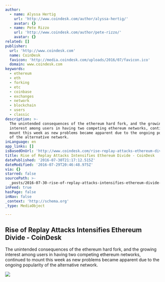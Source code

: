 ```yaml
---
author:
  - name: Alyssa Hertig
    url: 'http://www.coindesk.com/author/alyssa-hertig/'
    avatar: {}
  - name: Pete Rizzo
    url: 'http://www.coindesk.com/author/pete-rizzo/'
    avatar: {}
related: []
publisher:
  url: 'http://www.coindesk.com'
  name: CoinDesk
  favicon: 'http://media.coindesk.com/uploads/2016/07/favicon.ico'
  domain: www.coindesk.com
keywords:
  - ethereum
  - eth
  - forking
  - etc
  - coinbase
  - exchanges
  - network
  - blockchain
  - users
  - classic
description: >-
  The unintended consequences of the ethereum hard fork, and the growing
  interest among users in having two competing ethereum networks, continued to
  mount this week as new problems became apparent due to the ongoing popularity
  of the alternative network.
inLanguage: en
app_links: []
isBasedOnUrl: 'http://www.coindesk.com/rise-replay-attacks-ethereum-divide/'
title: Rise of Replay Attacks Intensifies Ethereum Divide - CoinDesk
datePublished: '2016-07-30T21:17:12.515Z'
dateModified: '2016-07-29T20:46:48.975Z'
via: {}
starred: false
sourcePath: >-
  _posts/2016-07-30-rise-of-replay-attacks-intensifies-ethereum-divide-coindes.md
inFeed: true
hasPage: false
inNav: false
_context: 'http://schema.org'
_type: MediaObject

---
```

<article style=""><h1>Rise of Replay Attacks Intensifies Ethereum Divide - CoinDesk</h1><p>The unintended consequences of the ethereum hard fork, and the growing interest among users in having two competing ethereum networks, continued to mount this week as new problems became apparent due to the ongoing popularity of the alternative network.</p><img src="https://media.coindesk.com/uploads/2016/07/Boiling-Water.jpg" /></article>